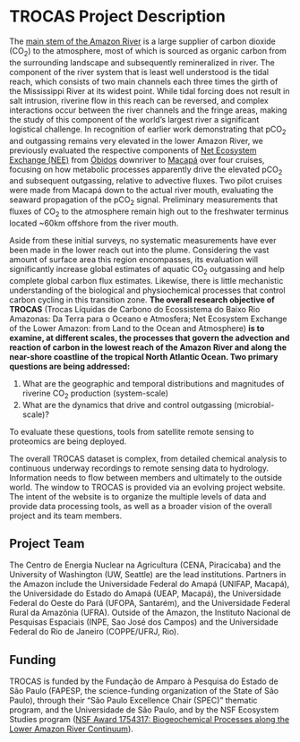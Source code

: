 # TROCAS Project Description

The [main stem of the Amazon River](http://amazonwaters.org/basins/) is a large supplier of carbon dioxide (CO<sub>2</sub>) to the atmosphere, most of which is sourced as organic carbon from the surrounding landscape and subsequently remineralized in river. The component of the river system that is least well understood is the tidal reach, which consists of two main channels each three times the girth of the Mississippi River at its widest point. While tidal forcing does not result in salt intrusion, riverine flow in this reach can be reversed, and complex interactions occur between the river channels and the fringe areas, making the study of this component of the world’s largest river a significant logistical challenge. In recognition of earlier work demonstrating that pCO<sub>2</sub> and outgassing remains very elevated in the lower Amazon River, we previously evaluated the respective components of [Net Ecosystem Exchange (NEE)](https://sciencing.com/definition-net-ecosystem-exchange-6802053.html) from [Óbidos](https://www.google.com/maps/@-1.8583906,-55.5930507,9z) downriver to [Macapá](https://www.google.com/maps/@0.0387726,-50.8306162,9z) over four cruises, focusing on how metabolic processes apparently drive the elevated pCO<sub>2</sub> and subsequent outgassing, relative to advective fluxes. Two pilot cruises were made from Macapá down to the actual river mouth, evaluating the seaward propagation of the pCO<sub>2</sub> signal. Preliminary measurements that fluxes of CO<sub>2</sub> to the atmosphere remain high out to the freshwater terminus located ~60km offshore from the river mouth.

Aside from these initial surveys, no systematic measurements have ever been made in the lower reach out into the plume. Considering the vast amount of surface area this region encompasses, its evaluation will significantly increase global estimates of aquatic CO<sub>2</sub> outgassing and help complete global carbon flux estimates. Likewise, there is little mechanistic understanding of the biological and physiochemical processes that control carbon cycling in this transition zone. **The overall research objective of TROCAS** (Trocas Líquidas de Carbono do Ecossistema do Baixo Rio Amazonas: Da Terra para o Oceano e Atmosfera; Net Ecosystem Exchange of the Lower Amazon: from Land to the Ocean and Atmosphere) **is to examine, at different scales, the processes that govern the advection and reaction of carbon in the lowest reach of the Amazon River and along the near-shore coastline of the tropical North Atlantic Ocean. Two primary questions are being addressed:**
1. What are the geographic and temporal distributions and magnitudes of riverine CO<sub>2</sub> production (system-scale)
2. What are the dynamics that drive and control outgassing (microbial-scale)? 

To evaluate these questions, tools from satellite remote sensing to proteomics are being deployed.

The overall TROCAS dataset is complex, from detailed chemical analysis to continuous underway recordings to remote sensing data to hydrology. Information needs to flow between members and ultimately to the outside world. The window to TROCAS is provided via an evolving project website. The intent of the website is to organize the multiple levels of data and provide data processing tools, as well as a broader vision of the overall project and its team members. 

## Project Team

The Centro de Energia Nuclear na Agricultura (CENA, Piracicaba) and the University of Washington (UW, Seattle) are the lead institutions. Partners in the Amazon include the Universidade Federal do Amapá (UNIFAP, Macapá), the Universidade do Estado do Amapá (UEAP, Macapá), the Universidade Federal do Oeste do Pará (UFOPA, Santarém), and the Universidade Federal Rural da Amazônia (UFRA). Outside of the Amazon, the Instituto Nacional de Pesquisas Espaciais (INPE, Sao José dos Campos) and the Universidade Federal do Rio de Janeiro (COPPE/UFRJ, Rio).

## Funding

TROCAS is funded by the Fundação de Amparo à Pesquisa do Estado de São Paulo (FAPESP, the science-funding organization of the State of São Paulo), through their “São Paulo Excellence Chair (SPEC)” thematic program, and the Universidade de São Paulo, and by the NSF Ecosystem Studies program ([NSF Award 1754317: Biogeochemical Processes along the Lower Amazon River Continuum](https://www.nsf.gov/awardsearch/showAward?AWD_ID=1754317)).
